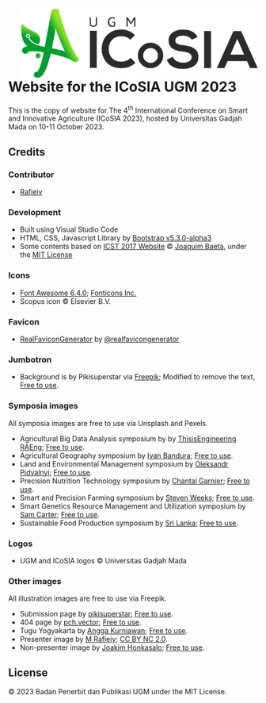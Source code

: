 <a href="http://icosia.ugm.ac.id"><img src="https://github.com/bppugm/icosia-2023/blob/main/images/logos/logo.svg" height="142px" align="right"></a>

# Website for the ICoSIA UGM 2023

This is the copy of website for The 4<sup>th</sup> International Conference on Smart and Innovative Agriculture (ICoSIA 2023), hosted by Universitas Gadjah Mada on 10-11 October 2023.

## Credits

### Contributor
+ [Rafieiy](https://github.com/davieiycode)

### Development

+ Built using Visual Studio Code
+ HTML, CSS, Javascript Library by [Bootstrap v5.3.0-alpha3](https://getbootstrap.com/docs/5.3)
+ Some contents based on [ICST 2017 Website](https://github.com/jaybaeta/icst-2017) © [Joaquim Baeta](https://github.com/jaybaeta/), under the [MIT License](https://github.com/jaybaeta/icst-2017/blob/master/LICENSE.md)

### Icons

+ [Font Awesome 6.4.0](https://fontawesome.com/docs/changelog/); [Fonticons Inc.](https://fontawesome.com/license)
+ Scopus icon © Elsevier B.V.

### Favicon

+ [RealFaviconGenerator](http://realfavicongenerator.net/) by [@realfavicongenerator](https://github.com/realfavicongenerator)

### Jumbotron

+ Background is by Pikisuperstar via [Freepik](https://www.freepik.com/free-vector/hand-drawn-food-background_3907558.htm); Modified to remove the text, [Free to use](https://www.freepikcompany.com/privacy#priv-rights).

### Symposia images
All symposia images are free to use via Unsplash and Pexels.
+ Agricultural Big Data Analysis symposium by by [ThisisEngineering RAEng](https://unsplash.com/photos/6K2xWSA83g0); [Free to use](https://unsplash.com/license).
+ Agricultural Geography symposium by [Ivan Bandura](https://unsplash.com/photos/Oei00n8F5JQ); [Free to use](https://unsplash.com/license).
+ Land and Environmental Management symposium by [Oleksandr Pidvalnyi](https://www.pexels.com/photo/a-bunch-of-clownfish-swimming-in-a-tank-12861712/); [Free to use](https://www.pexels.com/license/).
+ Precision Nutrition Technology symposium by [Chantal Garnier](https://unsplash.com/photos/910GanwBoew); [Free to use](https://unsplash.com/license).
+ Smart and Precision Farming symposium by [Steven Weeks](https://unsplash.com/photos/DUPFowqI6oI); [Free to use](https://unsplash.com/license).
+ Smart Genetics Resource Management and Utilization symposium by [Sam Carter](https://unsplash.com/photos/GHOiyov2TSQ); [Free to use](https://unsplash.com/license).
+ Sustainable Food Production symposium by [Sri Lanka](https://unsplash.com/photos/KSa66AYiqnk); [Free to use](https://unsplash.com/license).

### Logos
+ UGM and ICoSIA logos © Universitas Gadjah Mada

### Other images
All illustration images are free to use via Freepik.
+ Submission page by [pikisuperstar](https://www.freepik.com/free-vector/hand-drawn-flat-design-people-waving-illustration_21559261.htm); [Free to use](https://www.freepikcompany.com/legal?_gl=1*1mzv534*fp_ga*NDY3NDMwMDk4LjE2ODA3MjU1NjI.*fp_ga_QWX66025LC*MTY4MDkyMzUzOS41LjEuMTY4MDkyMzU4My4xNi4wLjA.*_ga*NDY3NDMwMDk4LjE2ODA3MjU1NjI.*_ga_18B6QPTJPC*MTY4MDkyMzUzOS41LjAuMTY4MDkyMzU0Mi41Ny4wLjA.#nav-freepik-license).
+ 404 page by [pch.vector](https://www.freepik.com/free-vector/people-using-online-apps-set_6974932.htm); [Free to use](https://www.freepikcompany.com/legal?_gl=1*1mzv534*fp_ga*NDY3NDMwMDk4LjE2ODA3MjU1NjI.*fp_ga_QWX66025LC*MTY4MDkyMzUzOS41LjEuMTY4MDkyMzU4My4xNi4wLjA.*_ga*NDY3NDMwMDk4LjE2ODA3MjU1NjI.*_ga_18B6QPTJPC*MTY4MDkyMzUzOS41LjAuMTY4MDkyMzU0Mi41Ny4wLjA.#nav-freepik-license).
+ Tugu Yogyakarta by [Angga Kurniawan](https://unsplash.com/photos/CzQaFeSYzcI); [Free to use](https://unsplash.com/license).
+ Presenter image by [M Rafieiy](https://www.flickr.com/photos/rafieiy/37070590764/); [CC BY NC 2.0](https://creativecommons.org/licenses/by-nc/2.0/).
+ Non-presenter image by [Joakim Honkasalo](https://unsplash.com/photos/DurC25GdOvk); [Free to use](https://unsplash.com/license).

## License

© 2023 Badan Penerbit dan Publikasi UGM under the MIT License.